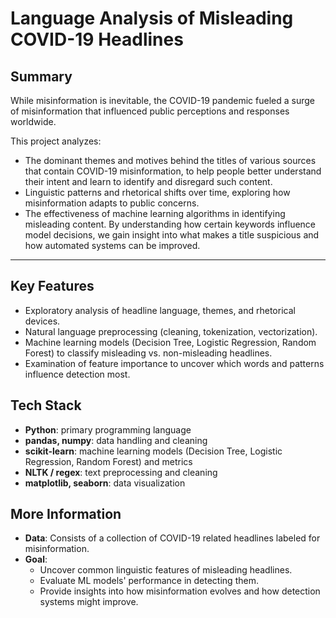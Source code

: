 # Language Analysis of Misleading COVID-19 Headlines

## Summary
While misinformation is inevitable, the COVID-19 pandemic fueled a surge of misinformation that influenced public perceptions and responses worldwide.

This project analyzes:
- The dominant themes and motives behind the titles of various sources that contain COVID-19 misinformation, to help people better understand their intent and learn to identify and disregard such content.
- Linguistic patterns and rhetorical shifts over time, exploring how misinformation adapts to public concerns.
- The effectiveness of machine learning algorithms in identifying misleading content. By understanding how certain keywords influence model decisions, we gain insight into what makes a title suspicious and how automated systems can be improved.

---

## Key Features
- Exploratory analysis of headline language, themes, and rhetorical devices.
- Natural language preprocessing (cleaning, tokenization, vectorization).
- Machine learning models (Decision Tree, Logistic Regression, Random Forest) to classify misleading vs. non-misleading headlines.
- Examination of feature importance to uncover which words and patterns influence detection most.


## Tech Stack
- **Python**: primary programming language
- **pandas, numpy**: data handling and cleaning
- **scikit-learn**: machine learning models (Decision Tree, Logistic Regression, Random Forest) and metrics
- **NLTK / regex**: text preprocessing and cleaning
- **matplotlib, seaborn**: data visualization


## More Information
- **Data**: Consists of a collection of COVID-19 related headlines labeled for misinformation.
- **Goal**:
  - Uncover common linguistic features of misleading headlines.
  - Evaluate ML models' performance in detecting them.
  - Provide insights into how misinformation evolves and how detection systems might improve.
